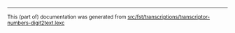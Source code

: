 

* * *

<small>This (part of) documentation was generated from [src/fst/transcriptions/transcriptor-numbers-digit2text.lexc](https://github.com/trondtynnol/lang-rus-trondtynnol/blob/main/src/fst/transcriptions/transcriptor-numbers-digit2text.lexc)</small>
